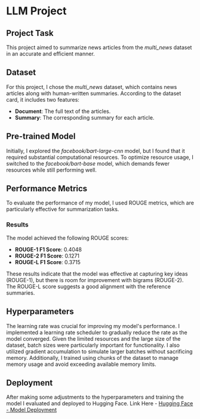 # LLM Project

## Project Task
This project aimed to summarize news articles from the *multi_news* dataset in an accurate and efficient manner.

## Dataset
For this project, I chose the *multi_news* dataset, which contains news articles along with human-written summaries. According to the dataset card, it includes two features: 
- **Document**: The full text of the articles.
- **Summary**: The corresponding summary for each article.

## Pre-trained Model
Initially, I explored the *facebook/bart-large-cnn* model, but I found that it required substantial computational resources. To optimize resource usage, I switched to the *facebook/bart-base* model, which demands fewer resources while still performing well.

## Performance Metrics
To evaluate the performance of my model, I used ROUGE metrics, which are particularly effective for summarization tasks.

### Results
The model achieved the following ROUGE scores:
- **ROUGE-1 F1 Score**: 0.4048
- **ROUGE-2 F1 Score**: 0.1271
- **ROUGE-L F1 Score**: 0.3715

These results indicate that the model was effective at capturing key ideas (ROUGE-1), but there is room for improvement with bigrams (ROUGE-2). The ROUGE-L score suggests a good alignment with the reference summaries.

## Hyperparameters
The learning rate was crucial for improving my model's performance. I implemented a learning rate scheduler to gradually reduce the rate as the model converged. Given the limited resources and the large size of the dataset, batch sizes were particularly important for functionality. I also utilized gradient accumulation to simulate larger batches without sacrificing memory. Additionally, I trained using chunks of the dataset to manage memory usage and avoid exceeding available memory limits.

## Deployment
After making some adjustments to the hyperparameters and training the model I evaluated and deployed to Hugging Face.
Link Here - [Hugging Face - Model Deployment](https://huggingface.co/Chribabc/LLM_Project_Lighthouse)